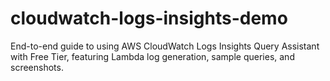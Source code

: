 # cloudwatch-logs-insights-demo
End-to-end guide to using AWS CloudWatch Logs Insights Query Assistant with Free Tier, featuring Lambda log generation, sample queries, and screenshots.
